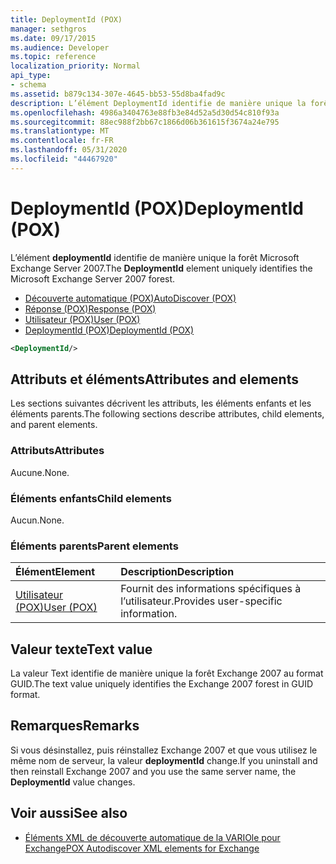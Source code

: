 ```yaml
---
title: DeploymentId (POX)
manager: sethgros
ms.date: 09/17/2015
ms.audience: Developer
ms.topic: reference
localization_priority: Normal
api_type:
- schema
ms.assetid: b879c134-307e-4645-bb53-55d8ba4fad9c
description: L’élément DeploymentId identifie de manière unique la forêt Microsoft Exchange Server 2007.
ms.openlocfilehash: 4986a3404763e88fb3e84d52a5d30d54c810f93a
ms.sourcegitcommit: 88ec988f2bb67c1866d06b361615f3674a24e795
ms.translationtype: MT
ms.contentlocale: fr-FR
ms.lasthandoff: 05/31/2020
ms.locfileid: "44467920"
---
```

# <a name="deploymentid-pox"></a><span data-ttu-id="c94ac-103">DeploymentId (POX)</span><span class="sxs-lookup"><span data-stu-id="c94ac-103">DeploymentId (POX)</span></span>

<span data-ttu-id="c94ac-104">L’élément **deploymentId** identifie de manière unique la forêt Microsoft Exchange Server 2007.</span><span class="sxs-lookup"><span data-stu-id="c94ac-104">The **DeploymentId** element uniquely identifies the Microsoft Exchange Server 2007 forest.</span></span> 
  
- [<span data-ttu-id="c94ac-105">Découverte automatique (POX)</span><span class="sxs-lookup"><span data-stu-id="c94ac-105">AutoDiscover (POX)</span></span>](autodiscover-pox.md)  
- [<span data-ttu-id="c94ac-106">Réponse (POX)</span><span class="sxs-lookup"><span data-stu-id="c94ac-106">Response (POX)</span></span>](response-pox.md) 
- [<span data-ttu-id="c94ac-107">Utilisateur (POX)</span><span class="sxs-lookup"><span data-stu-id="c94ac-107">User (POX)</span></span>](user-pox.md)  
- [<span data-ttu-id="c94ac-108">DeploymentId (POX)</span><span class="sxs-lookup"><span data-stu-id="c94ac-108">DeploymentId (POX)</span></span>](deploymentid-pox.md)
  
```xml
<DeploymentId/>
```

## <a name="attributes-and-elements"></a><span data-ttu-id="c94ac-109">Attributs et éléments</span><span class="sxs-lookup"><span data-stu-id="c94ac-109">Attributes and elements</span></span>

<span data-ttu-id="c94ac-110">Les sections suivantes décrivent les attributs, les éléments enfants et les éléments parents.</span><span class="sxs-lookup"><span data-stu-id="c94ac-110">The following sections describe attributes, child elements, and parent elements.</span></span>
  
### <a name="attributes"></a><span data-ttu-id="c94ac-111">Attributs</span><span class="sxs-lookup"><span data-stu-id="c94ac-111">Attributes</span></span>

<span data-ttu-id="c94ac-112">Aucune.</span><span class="sxs-lookup"><span data-stu-id="c94ac-112">None.</span></span>
  
### <a name="child-elements"></a><span data-ttu-id="c94ac-113">Éléments enfants</span><span class="sxs-lookup"><span data-stu-id="c94ac-113">Child elements</span></span>

<span data-ttu-id="c94ac-114">Aucun.</span><span class="sxs-lookup"><span data-stu-id="c94ac-114">None.</span></span>
  
### <a name="parent-elements"></a><span data-ttu-id="c94ac-115">Éléments parents</span><span class="sxs-lookup"><span data-stu-id="c94ac-115">Parent elements</span></span>

|<span data-ttu-id="c94ac-116">**Élément**</span><span class="sxs-lookup"><span data-stu-id="c94ac-116">**Element**</span></span>|<span data-ttu-id="c94ac-117">**Description**</span><span class="sxs-lookup"><span data-stu-id="c94ac-117">**Description**</span></span>|
|:-----|:-----|
|[<span data-ttu-id="c94ac-118">Utilisateur (POX)</span><span class="sxs-lookup"><span data-stu-id="c94ac-118">User (POX)</span></span>](user-pox.md) <br/> |<span data-ttu-id="c94ac-119">Fournit des informations spécifiques à l’utilisateur.</span><span class="sxs-lookup"><span data-stu-id="c94ac-119">Provides user-specific information.</span></span>  <br/> |
   
## <a name="text-value"></a><span data-ttu-id="c94ac-120">Valeur texte</span><span class="sxs-lookup"><span data-stu-id="c94ac-120">Text value</span></span>

<span data-ttu-id="c94ac-121">La valeur Text identifie de manière unique la forêt Exchange 2007 au format GUID.</span><span class="sxs-lookup"><span data-stu-id="c94ac-121">The text value uniquely identifies the Exchange 2007 forest in GUID format.</span></span>
  
## <a name="remarks"></a><span data-ttu-id="c94ac-122">Remarques</span><span class="sxs-lookup"><span data-stu-id="c94ac-122">Remarks</span></span>

<span data-ttu-id="c94ac-123">Si vous désinstallez, puis réinstallez Exchange 2007 et que vous utilisez le même nom de serveur, la valeur **deploymentId** change.</span><span class="sxs-lookup"><span data-stu-id="c94ac-123">If you uninstall and then reinstall Exchange 2007 and you use the same server name, the **DeploymentId** value changes.</span></span> 
  
## <a name="see-also"></a><span data-ttu-id="c94ac-124">Voir aussi</span><span class="sxs-lookup"><span data-stu-id="c94ac-124">See also</span></span>

- [<span data-ttu-id="c94ac-125">Éléments XML de découverte automatique de la VARIOle pour Exchange</span><span class="sxs-lookup"><span data-stu-id="c94ac-125">POX Autodiscover XML elements for Exchange</span></span>](pox-autodiscover-xml-elements-for-exchange.md)

